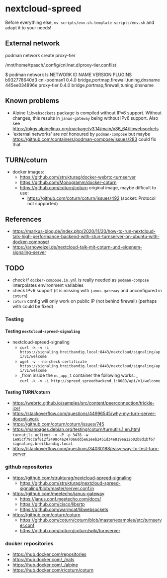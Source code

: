 # nextcloud-spreed

Before everything else, `mv scripts/env.sh.template scripts/env.sh` and adapt it to your needs!

## External network

podman network create proxy-tier

/mnt/home/tpasch/.config/cni/net.d/proxy-tier.conflist

$ podman network ls
NETWORK ID    NAME         VERSION     PLUGINS
b932778640d3  cni-podman1  0.4.0       bridge,portmap,firewall,tuning,dnsname
445ee034896e  proxy-tier   0.4.0       bridge,portmap,firewall,tuning,dnsname

## Known problems

* Alpine `libwebsockets` package is compiled without IPv6 support. Without changes,
  this results in `janus-gateway` being without IPv6 support.
  Also see https://pkgs.alpinelinux.org/package/v3.14/main/x86_64/libwebsockets
* 'external networks' are _not_ honoured by `podman-compose` but maybe 
  https://github.com/containers/podman-compose/issues/283 could fix that

## TURN/coturn

* docker images:
  + https://github.com/strukturag/docker-webrtc-turnserver
  + https://github.com/Monogramm/docker-coturn
  + https://github.com/coturn/coturn original image, maybe difficult to use:
    - https://github.com/coturn/coturn/issues/492 (socket: Protocol not supported)

## References

* https://markus-blog.de/index.php/2020/11/20/how-to-run-nextcloud-talk-high-performance-backend-with-stun-turnserver-on-ubuntu-with-docker-compose/
* https://arnowelzel.de/nextcloud-talk-mit-coturn-und-eigenem-signaling-server

## TODO

* check if `docker-compose.in.yml` is really needed as `podman-compose` interpolates
  environment variables
* check IPv6 support (it is missing with `janus-gateway` and unconfigured in `coturn`)
* `coturn` config will only work on public IP (not behind firewall) (perhaps with could be
  fixed)

### Testing

#### Testing `nextcloud-spreed-signaling`

* nextcloud-spreed-signaling
  + `curl -k -v -i https://signaling.breitbandig.local:8443/nextcloud/signaling/api/v1/welcome`
  + `wget -v --no-check-certificate https://signaling.breitbandig.local:8443/nextcloud/signaling/api/v1/welcome`
  + _from inside the `nc_app_1` container the following works: _<br/>
    `curl -k -v -i http://spreed_spreedbackend_1:8080/api/v1/welcome`

#### Testing TURN/coturn

* https://webrtc.github.io/samples/src/content/peerconnection/trickle-ice/
* https://stackoverflow.com/questions/44996545/why-my-turn-server-doesnt-work
* https://github.com/coturn/coturn/issues/745
* https://manpages.debian.org/testing/coturn/turnutils.1.en.html <br/>
  `turnutils_uclient -v -P -p 3478 -w 1e95cf79ccaf812f2498c4a2470a6dd5e62eeb2451d34e819ea12602b8d1bf67 signaling.breitbandig.local`
* https://stackoverflow.com/questions/34030188/easy-way-to-test-turn-server

### github repositories

* https://github.com/strukturag/nextcloud-spreed-signaling
  + https://github.com/strukturag/nextcloud-spreed-signaling/blob/master/server.conf.in
* https://github.com/meetecho/janus-gateway
  + https://janus.conf.meetecho.com/docs/
  + https://github.com/cisco/libsrtp
  + https://github.com/warmcat/libwebsockets
* https://github.com/coturn/coturn
  + https://github.com/coturn/coturn/blob/master/examples/etc/turnserver.conf
  + https://github.com/coturn/coturn/wiki/turnserver

### docker repositories

* https://hub.docker.com/repositories
* https://hub.docker.com/_/nats
* https://hub.docker.com/_/alpine
* https://hub.docker.com/r/coturn/coturn
